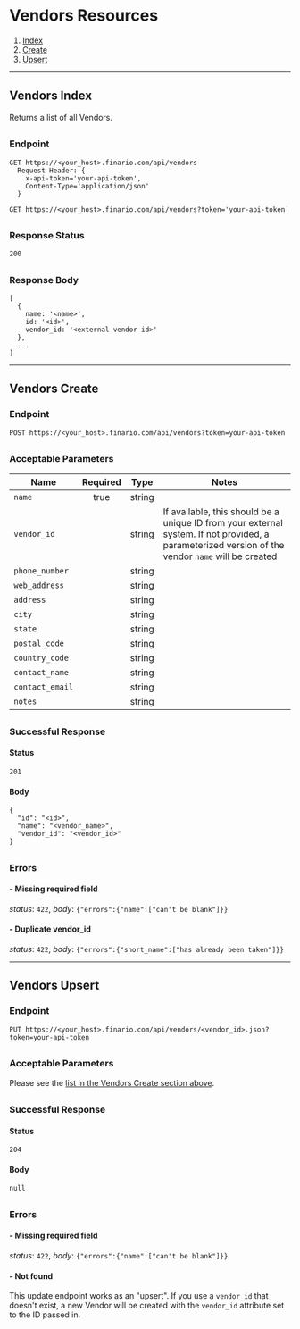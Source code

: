 # Vendors Resources

1. [Index](#vendors-index)
2. [Create](#vendors-create)
3. [Upsert](#vendors-upsert)

* * *

## Vendors Index
Returns a list of all Vendors.
<h2/>

### Endpoint
```
GET https://<your_host>.finario.com/api/vendors
  Request Header: {
    x-api-token='your-api-token',
    Content-Type='application/json'
  }
```
`GET https://<your_host>.finario.com/api/vendors?token='your-api-token'`

<h2/>

### Response Status
`200`

<h2/>

### Response Body
```
[
  {
    name: '<name>',
    id: '<id>',
    vendor_id: '<external vendor id>'
  },
  ...
]
```

* * *

## Vendors Create

### Endpoint
`POST https://<your_host>.finario.com/api/vendors?token=your-api-token`
<h2/>

### Acceptable Parameters

Name | Required | Type | Notes
---- | :------: | :--: | -----
`name` | true | string |
`vendor_id` | | string | If available, this should be a unique ID from your external system. If not provided, a parameterized version of the vendor `name` will be created
`phone_number` | | string |
`web_address` | | string |
`address` | | string |
`city` | | string |
`state` | | string |
`postal_code` | | string |
`country_code` | | string |
`contact_name` | | string |
`contact_email` | | string |
`notes` | | string |

<h2/>

### Successful Response
#### Status
`201`

#### Body
```
{
  "id": "<id>",
  "name": "<vendor_name>",
  "vendor_id": "<vendor_id>"
}
```
<h2/>

### Errors
#### - Missing required field
_status_: `422`, _body_: `{"errors":{"name":["can't be blank"]}}`

#### - Duplicate vendor_id
_status_: `422`, _body_: `{"errors":{"short_name":["has already been taken"]}}`

* * *


## Vendors Upsert

### Endpoint
`PUT https://<your_host>.finario.com/api/vendors/<vendor_id>.json?token=your-api-token`

<h2/>

### Acceptable Parameters
Please see the [list in the Vendors Create section above](#acceptable-parameters).

<h2/>

### Successful Response

#### Status
`204`

#### Body
`null`

<h2/>

### Errors
#### - Missing required field
_status_: `422`, _body_: `{"errors":{"name":["can't be blank"]}}`

#### - Not found
This update endpoint works as an "upsert". If you use a `vendor_id` that doesn't exist, a new Vendor will be created with the `vendor_id` attribute set to the ID passed in.

